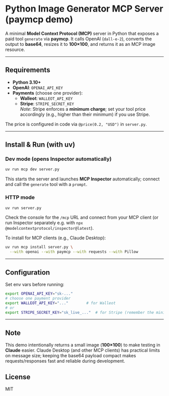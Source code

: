 # Python Image Generator MCP Server (paymcp demo)

A minimal **Model Context Protocol (MCP)** server in Python that exposes a paid tool `generate` via **paymcp**. It calls OpenAI (`dall-e-2`), converts the output to **base64**, resizes it to **100×100**, and returns it as an MCP image resource.

---

## Requirements
- **Python 3.10+**
- **OpenAI**: `OPENAI_API_KEY`
- **Payments** (choose one provider):
  - **Walleot**: `WALLEOT_API_KEY`
  - **Stripe**: `STRIPE_SECRET_KEY`  
    _Note_: Stripe enforces a **minimum charge**; set your tool price accordingly (e.g., higher than their minimum) if you use Stripe.

The price is configured in code via `@price(0.2, "USD")` in `server.py`.

---

## Install & Run (with **uv**)

### Dev mode (opens Inspector automatically)
```bash
uv run mcp dev server.py
```
This starts the server and launches **MCP Inspector** automatically; connect and call the `generate` tool with a `prompt`.

### HTTP mode
```bash
uv run server.py
```
Check the console for the `/mcp` URL and connect from your MCP client (or run Inspector separately e.g. with `npx @modelcontextprotocol/inspector@latest`).

To install for MCP clients (e.g., Claude Desktop):
```bash
uv run mcp install server.py \
  --with openai --with paymcp --with requests --with Pillow
```

---

## Configuration
Set env vars before running:
```bash
export OPENAI_API_KEY="sk-..."
# choose one payment provider
export WALLEOT_API_KEY="..."        # for Walleot
# or
export STRIPE_SECRET_KEY="sk_live_..."  # for Stripe (remember the minimum charge)
```

---

## Note
This demo intentionally returns a small image (**100×100**) to make testing in **Claude** easier. Claude Desktop (and other MCP clients) has practical limits on message size; keeping the base64 payload compact makes requests/responses fast and reliable during development.

## License
MIT